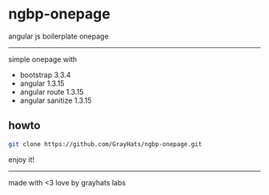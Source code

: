 ngbp-onepage
============

angular js boilerplate onepage

---

simple onepage with
 * bootstrap 3.3.4
 * angular 1.3.15
 * angular route 1.3.15
 * angular sanitize 1.3.15

## howto

```bash
git clone https://github.com/GrayHats/ngbp-onepage.git
```

enjoy it!

---

made with <3 love by grayhats labs